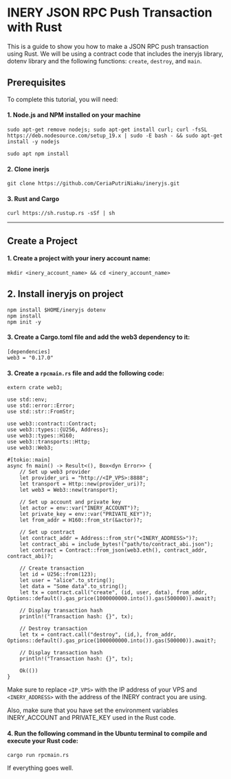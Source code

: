 # INERY JSON RPC Push Transaction with Rust
This is a guide to show you how to make a JSON RPC push transaction using Rust. We will be using a contract code that includes the ineryjs library, dotenv library and the following functions: `create`, `destroy`, and `main`.

## Prerequisites
To complete this tutorial, you will need:

#### 1. Node.js and NPM installed on your machine
```
sudo apt-get remove nodejs; sudo apt-get install curl; curl -fsSL https://deb.nodesource.com/setup_19.x | sudo -E bash - && sudo apt-get install -y nodejs
```
```
sudo apt npm install
```
#### 2. Clone inerjs 
```
git clone https://github.com/CeriaPutriNiaku/ineryjs.git
```
#### 3. Rust and Cargo
```
curl https://sh.rustup.rs -sSf | sh
```
___________________________
## Create a Project
#### 1. Create a project with your inery account name:
```
mkdir <inery_account_name> && cd <inery_account_name>
```
## 2. Install ineryjs on project
```
npm install $HOME/ineryjs dotenv
npm install
npm init -y
```
#### 3. Create a Cargo.toml file and add the web3 dependency to it:
```
[dependencies]
web3 = "0.17.0"
```
#### 3. Create a `rpcmain.rs` file and add the following code:
```
extern crate web3;

use std::env;
use std::error::Error;
use std::str::FromStr;

use web3::contract::Contract;
use web3::types::{U256, Address};
use web3::types::H160;
use web3::transports::Http;
use web3::Web3;

#[tokio::main]
async fn main() -> Result<(), Box<dyn Error>> {
    // Set up web3 provider
    let provider_uri = "http://<IP_VPS>:8888";
    let transport = Http::new(provider_uri)?;
    let web3 = Web3::new(transport);

    // Set up account and private key
    let actor = env::var("INERY_ACCOUNT")?;
    let private_key = env::var("PRIVATE_KEY")?;
    let from_addr = H160::from_str(&actor)?;

    // Set up contract
    let contract_addr = Address::from_str("<INERY_ADDRESS>")?;
    let contract_abi = include_bytes!("path/to/contract_abi.json");
    let contract = Contract::from_json(web3.eth(), contract_addr, contract_abi)?;

    // Create transaction
    let id = U256::from(123);
    let user = "alice".to_string();
    let data = "Some data".to_string();
    let tx = contract.call("create", (id, user, data), from_addr, Options::default().gas_price(1000000000.into()).gas(500000)).await?;

    // Display transaction hash
    println!("Transaction hash: {}", tx);

    // Destroy transaction
    let tx = contract.call("destroy", (id,), from_addr, Options::default().gas_price(1000000000.into()).gas(500000)).await?;

    // Display transaction hash
    println!("Transaction hash: {}", tx);

    Ok(())
}
```

Make sure to replace `<IP_VPS>` with the IP address of your VPS and `<INERY_ADDRESS>` with the address of the INERY contract you are using.

Also, make sure that you have set the environment variables INERY_ACCOUNT and PRIVATE_KEY used in the Rust code.

#### 4. Run the following command in the Ubuntu terminal to compile and execute your Rust code:
```
cargo run rpcmain.rs
```
If everything goes well.
